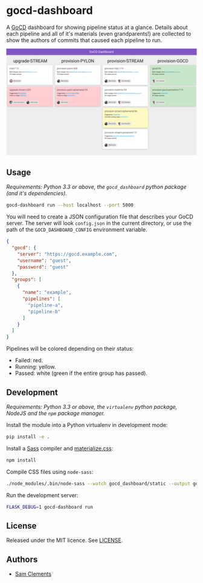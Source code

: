 gocd-dashboard
==============

A [GoCD] dashboard for showing pipeline status at a glance. Details about each
pipeline and all of it's materials (even grandparents!) are collected to show
the authors of commits that caused each pipeline to run.

![Screenshot](docs/screenshot.png)

Usage
-----

_Requirements: Python 3.3 or above, the `gocd_dashboard` python package (and
it's dependencies)._

```bash
gocd-dashboard run --host localhost --port 5000
```

You will need to create a JSON configuration file that describes your GoCD
server. The server will look `config.json` in the current directory, or use the
path of the `GOCD_DASHBOARD_CONFIG` environment variable.

```json
{
  "gocd": {
    "server": "https://gocd.example.com",
    "username": "guest",
    "password": "guest"
  },
  "groups": [
    {
      "name": "example",
      "pipelines": [
        "pipeline-a",
        "pipeline-b"
      ]
    }
  ]
}
```

Pipelines will be colored depending on their status:

- Failed: red.
- Running: yellow.
- Passed: white (green if the entire group has passed).

Development
-----------

_Requirements: Python 3.3 or above, the `virtualenv` python package, NodeJS
and the `npm` package manager._

Install the module into a Python virtualenv in development mode:

```bash
pip install -e .
```

Install a [Sass] compiler and [materialize.css]:

```bash
npm install
```

Compile CSS files using `node-sass`:

```bash
./node_modules/.bin/node-sass --watch gocd_dashboard/static --output gocd_dashboard/static
```

Run the development server:

```bash
FLASK_DEBUG=1 gocd-dashboard run
```

License
-------

Released under the MIT licence. See [LICENSE](./LICENSE). 

Authors
-------

- [Sam Clements]

[GoCD]: https://www.go.cd/
[materialize.css]: http://materializecss.com/
[Sam Clements]: https://github.com/borntyping/
[Sass]: http://sass-lang.com/
